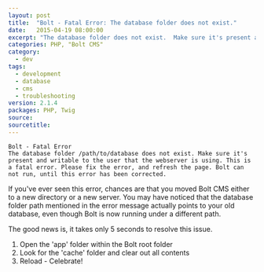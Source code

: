 ```yaml
---
layout: post
title:  "Bolt - Fatal Error: The database folder does not exist."
date:   2015-04-19 08:00:00
excerpt: "The database folder does not exist.  Make sure it's present and writable to the user that the webserver is using."
categories: PHP, "Bolt CMS"
category:
  - dev
tags:
  - development
  - database
  - cms
  - troubleshooting
version: 2.1.4
packages: PHP, Twig
source:
sourcetitle:
---
```


    Bolt - Fatal Error
    The database folder /path/to/database does not exist. Make sure it's present and writable to the user that the webserver is using. This is a fatal error. Please fix the error, and refresh the page. Bolt can not run, until this error has been corrected.

If you've ever seen this error, chances are that you moved Bolt CMS either to a new directory or a new server. You may have noticed that the database folder path mentioned in the error message actually points to your old database, even though Bolt is now running under a different path.

The good news is, it takes only 5 seconds to resolve this issue.

1. Open the 'app' folder within the Bolt root folder
2. Look for the 'cache' folder and clear out all contents
3. Reload - Celebrate!
